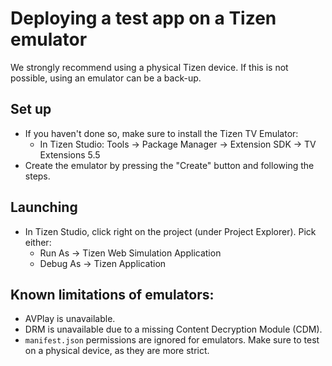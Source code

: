 # Deploying a test app on a Tizen emulator

We strongly recommend using a physical Tizen device. If this is not possible, using an emulator can be a back-up.

## Set up

- If you haven't done so, make sure to install the Tizen TV Emulator:
  - In Tizen Studio: Tools -> Package Manager -> Extension SDK -> TV Extensions 5.5
- Create the emulator by pressing the "Create" button and following the steps.

## Launching

- In Tizen Studio, click right on the project (under Project Explorer). Pick either:
  - Run As -> Tizen Web Simulation Application
  - Debug As -> Tizen Application

## Known limitations of emulators:

- AVPlay is unavailable.
- DRM is unavailable due to a missing Content Decryption Module (CDM).
- `manifest.json` permissions are ignored for emulators. Make sure to test on a physical device, as they are more strict.
